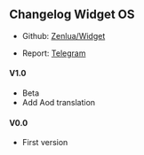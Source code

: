 
## Changelog Widget OS

+ Github: [Zenlua/Widget](https://github.com/Zenlua/Widget)

+ Report: [Telegram](https://t.me/widget_os)

#### V1.0

+ Beta
+ Add Aod translation

#### V0.0

+ First version
